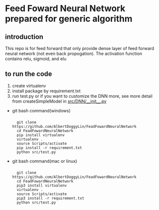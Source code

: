 # Feed Foward Neural Network prepared for generic algorithm
## introduction
This repo is for feed forward that only provide dense layer of feed forward neural network (not even back propogation).
The activation function contains relu, sigmoid, and elu
## to run the code
1. create virtualenv
2. install package by requirement.txt
3. run test.py or if you want to customize the DNN more, see more detail from createSimpleModel in [src/DNN/\_\_init\_\_.py](src/DNN/__init__.py)

- git bash command(windows)
    ###
        git clone https://github.com/AlbertDoggyLin/FeadFowardNeuralNetwork
        cd FeadFowardNeuralNetwork
        pip install virtualenv
        virtualenv .
        source Scripts/activate
        pip install -r requirement.txt
        python src/test.py

- git bash command(mac or linux)
    ###
        git clone https://github.com/AlbertDoggyLin/FeadFowardNeuralNetwork
        cd FeadFowardNeuralNetwork
        pip3 install virtualenv
        virtualenv .
        source Scripts/activate
        pip3 install -r requirement.txt
        python src/test.py


